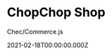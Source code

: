 ---
title: ChopChop Shop
github: https://github.com/chec/commercejs-chopchop-demo
author: Chec/Commerce.js
demo: https://commercejs-chopchop-demo.vercel.app/
date: 2021-02-18T00:00:00.000Z
ssg:
  - Nextjs
cms:
  - Markdown
css:
  - Tailwind
category:
  - Ecommerce
description: ChopChop is an eCommerce starter kit powered by Commerce.js.
draft: true
publish_date: '2020-11-22T21:10:48Z'
update_date: '2021-11-24T21:06:24Z'
github_star: 132
github_fork: 54
---